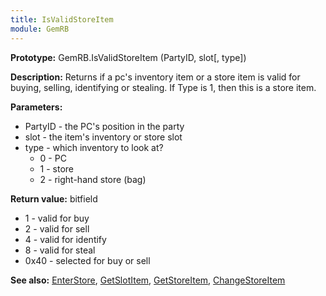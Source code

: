 ```yaml
---
title: IsValidStoreItem
module: GemRB
---
```


**Prototype:** GemRB.IsValidStoreItem (PartyID, slot[, type])

**Description:** Returns if a pc's inventory item or a store item is valid 
for buying, selling, identifying or stealing. If Type is 1, then this is a 
 store item.

**Parameters:**
  * PartyID - the PC's position in the party
  * slot    - the item's inventory or store slot
  * type - which inventory to look at?
    * 0 - PC
    * 1 - store
    * 2 - right-hand store (bag)

**Return value:** bitfield
  * 1 - valid for buy
  * 2 - valid for sell
  * 4 - valid for identify
  * 8 - valid for steal
  * 0x40 - selected for buy or sell

**See also:** [EnterStore](EnterStore.md), [GetSlotItem](GetSlotItem.md), [GetStoreItem](GetStoreItem.md), [ChangeStoreItem](ChangeStoreItem.md)
